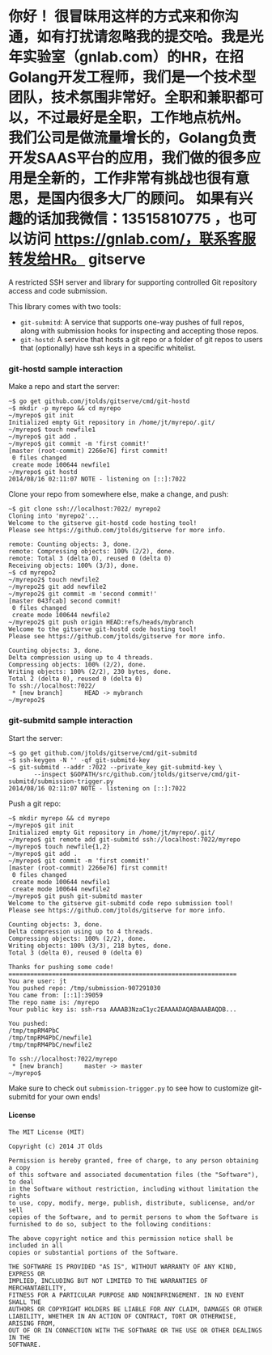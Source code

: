 你好！
很冒昧用这样的方式来和你沟通，如有打扰请忽略我的提交哈。我是光年实验室（gnlab.com）的HR，在招Golang开发工程师，我们是一个技术型团队，技术氛围非常好。全职和兼职都可以，不过最好是全职，工作地点杭州。
我们公司是做流量增长的，Golang负责开发SAAS平台的应用，我们做的很多应用是全新的，工作非常有挑战也很有意思，是国内很多大厂的顾问。
如果有兴趣的话加我微信：13515810775  ，也可以访问 https://gnlab.com/，联系客服转发给HR。
gitserve
=========

A restricted SSH server and library for supporting controlled Git repository
access and code submission.

This library comes with two tools:
 * `git-submitd`: A service that supports one-way pushes of full repos, along
      with submission hooks for inspecting and accepting those repos.
 * `git-hostd`: A service that hosts a git repo or a folder of git repos to
      users that (optionally) have ssh keys in a specific whitelist.

### git-hostd sample interaction

Make a repo and start the server:
```shell
~$ go get github.com/jtolds/gitserve/cmd/git-hostd
~$ mkdir -p myrepo && cd myrepo
~/myrepo$ git init
Initialized empty Git repository in /home/jt/myrepo/.git/
~/myrepo$ touch newfile1
~/myrepo$ git add .
~/myrepo$ git commit -m 'first commit!'
[master (root-commit) 2266e76] first commit!
 0 files changed
 create mode 100644 newfile1
~/myrepo$ git hostd
2014/08/16 02:11:07 NOTE - listening on [::]:7022
```

Clone your repo from somewhere else, make a change, and push:
```shell
~$ git clone ssh://localhost:7022/ myrepo2
Cloning into 'myrepo2'...
Welcome to the gitserve git-hostd code hosting tool!
Please see https://github.com/jtolds/gitserve for more info.

remote: Counting objects: 3, done.
remote: Compressing objects: 100% (2/2), done.
remote: Total 3 (delta 0), reused 0 (delta 0)
Receiving objects: 100% (3/3), done.
~$ cd myrepo2
~/myrepo2$ touch newfile2
~/myrepo2$ git add newfile2
~/myrepo2$ git commit -m 'second commit!'
[master 043fcab] second commit!
 0 files changed
 create mode 100644 newfile2
~/myrepo2$ git push origin HEAD:refs/heads/mybranch
Welcome to the gitserve git-hostd code hosting tool!
Please see https://github.com/jtolds/gitserve for more info.

Counting objects: 3, done.
Delta compression using up to 4 threads.
Compressing objects: 100% (2/2), done.
Writing objects: 100% (2/2), 230 bytes, done.
Total 2 (delta 0), reused 0 (delta 0)
To ssh://localhost:7022/
 * [new branch]      HEAD -> mybranch
~/myrepo2$
```

### git-submitd sample interaction

Start the server:
```shell
~$ go get github.com/jtolds/gitserve/cmd/git-submitd
~$ ssh-keygen -N '' -qf git-submitd-key
~$ git-submitd --addr :7022 --private_key git-submitd-key \
       --inspect $GOPATH/src/github.com/jtolds/gitserve/cmd/git-submitd/submission-trigger.py
2014/08/16 02:11:07 NOTE - listening on [::]:7022
```

Push a git repo:
```shell
~$ mkdir myrepo && cd myrepo
~/myrepo$ git init
Initialized empty Git repository in /home/jt/myrepo/.git/
~/myrepo$ git remote add git-submitd ssh://localhost:7022/myrepo
~/myrepo$ touch newfile{1,2}
~/myrepo$ git add .
~/myrepo$ git commit -m 'first commit!'
[master (root-commit) 2266e76] first commit!
 0 files changed
 create mode 100644 newfile1
 create mode 100644 newfile2
~/myrepo$ git push git-submitd master
Welcome to the gitserve git-submitd code repo submission tool!
Please see https://github.com/jtolds/gitserve for more info.

Counting objects: 3, done.
Delta compression using up to 4 threads.
Compressing objects: 100% (2/2), done.
Writing objects: 100% (3/3), 218 bytes, done.
Total 3 (delta 0), reused 0 (delta 0)

Thanks for pushing some code!
===============================================================
You are user: jt
You pushed repo: /tmp/submission-907291030
You came from: [::1]:39059
The repo name is: /myrepo
Your public key is: ssh-rsa AAAAB3NzaC1yc2EAAAADAQABAAABAQDB...

You pushed:
/tmp/tmpRM4PbC
/tmp/tmpRM4PbC/newfile1
/tmp/tmpRM4PbC/newfile2

To ssh://localhost:7022/myrepo
 * [new branch]      master -> master
~/myrepo$
```

Make sure to check out `submission-trigger.py` to see how to customize
git-submitd for your own ends!


#### License

```plain
The MIT License (MIT)

Copyright (c) 2014 JT Olds

Permission is hereby granted, free of charge, to any person obtaining a copy
of this software and associated documentation files (the "Software"), to deal
in the Software without restriction, including without limitation the rights
to use, copy, modify, merge, publish, distribute, sublicense, and/or sell
copies of the Software, and to permit persons to whom the Software is
furnished to do so, subject to the following conditions:

The above copyright notice and this permission notice shall be included in all
copies or substantial portions of the Software.

THE SOFTWARE IS PROVIDED "AS IS", WITHOUT WARRANTY OF ANY KIND, EXPRESS OR
IMPLIED, INCLUDING BUT NOT LIMITED TO THE WARRANTIES OF MERCHANTABILITY,
FITNESS FOR A PARTICULAR PURPOSE AND NONINFRINGEMENT. IN NO EVENT SHALL THE
AUTHORS OR COPYRIGHT HOLDERS BE LIABLE FOR ANY CLAIM, DAMAGES OR OTHER
LIABILITY, WHETHER IN AN ACTION OF CONTRACT, TORT OR OTHERWISE, ARISING FROM,
OUT OF OR IN CONNECTION WITH THE SOFTWARE OR THE USE OR OTHER DEALINGS IN THE
SOFTWARE.
```
